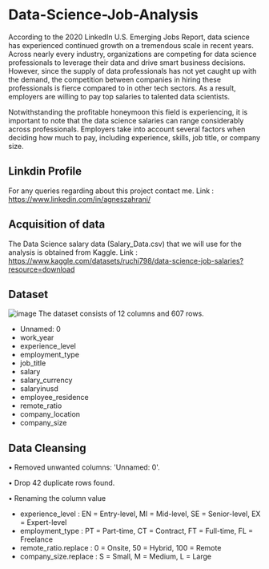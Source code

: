 # Data-Science-Job-Analysis
According to the 2020 LinkedIn U.S. Emerging Jobs Report,  data science has experienced continued growth on a tremendous scale in recent years. Across nearly every industry, organizations are competing for data science professionals to leverage their data and drive smart business decisions. However, since the supply of data professionals has not yet caught up with the demand, the competition between companies in hiring these professionals is fierce compared to in other tech sectors. As a result, employers are willing to pay top salaries to talented data scientists.

Notwithstanding the profitable honeymoon this field is experiencing, it is important to note that the data science salaries can range considerably across professionals. Employers take into account several factors when deciding how much to pay, including experience, skills, job title, or company size. 

## Linkdin Profile
For any queries regarding about this project contact me.
Link : https://www.linkedin.com/in/agneszahrani/

## Acquisition of data
The Data Science salary data (Salary_Data.csv) that we will use for the analysis is obtained from Kaggle.
Link : https://www.kaggle.com/datasets/ruchi798/data-science-job-salaries?resource=download

## Dataset
![image](https://user-images.githubusercontent.com/67780196/179521118-9718c228-960f-45d8-9f26-edf1dd911c84.png)
The dataset consists of 12 columns and 607 rows.
- Unnamed: 0
- work_year
- experience_level
- employment_type
- job_title
- salary
- salary_currency
- salaryinusd
- employee_residence
- remote_ratio
- company_location
- company_size

## Data Cleansing
• Removed unwanted columns: 'Unnamed: 0'.

• Drop 42 duplicate rows found.

• Renaming the column value
- experience_level : EN = Entry-level, MI = Mid-level, SE = Senior-level, EX = Expert-level
- employment_type : PT = Part-time, CT = Contract, FT = Full-time, FL = Freelance
- remote_ratio.replace : 0 = Onsite, 50 = Hybrid, 100 = Remote
- company_size.replace : S = Small, M = Medium, L = Large
